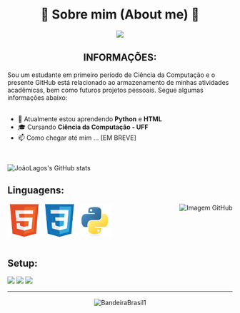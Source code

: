 <h1 align="center">📖 Sobre mim (About me) 📖</h1>

<p align="center">
  <img height="500" wildth= "1000"src="https://user-images.githubusercontent.com/101952716/167750236-ab30202f-a091-4c0e-aad0-1b982a0af39c.png">
</p>

<!--- ######################################################################################################################################################### --->

<h2 align="center">INFORMAÇÕES:</h2>
Sou um estudante em primeiro período de Ciência da Computação e o presente GitHub está relacionado ao armazenamento de minhas atividades acadêmicas, bem como futuros projetos pessoais. Segue algumas informações abaixo:<br><br>

- 🌱 Atualmente estou aprendendo <b>Python</b> e <b>HTML</b>
- 🎓 Cursando <b>Ciência da Computação - UFF</b>
- 📫 Como chegar até mim ... [EM BREVE]
<br>

![JoãoLagos's GitHub stats](https://github-readme-stats.vercel.app/api?username=JoaoLagos&count_private=true&show_icons=true&theme=gruvbox&border_color=DAA520)
<!--- bg_color=F8F8FF também é uma boa --->


<!--- ######################################################################################################################################################### --->

<h2>Linguagens:</h2>
<div style="display: inline_block">
  <img align="center" alt="HTML" height="75" width="75" src="https://raw.githubusercontent.com/devicons/devicon/master/icons/html5/html5-original.svg">
  <img align ="center" alt ="CSS" height="75" width="75" src="https://raw.githubusercontent.com/devicons/devicon/1119b9f84c0290e0f0b38982099a2bd027a48bf1/icons/css3/css3-original.svg">
  <img align="center" alt="Python" height="75" width="75" src="https://raw.githubusercontent.com/devicons/devicon/master/icons/python/python-original.svg">
  
  <img align="right" alt="Imagem GitHub" height="75" src="https://enotas.com.br/blog/wp-content/uploads/2021/02/GitHub.jpg">
    <!--- MINHA FOTO: src="https://scontent-gig2-1.xx.fbcdn.net/v/t1.6435-9/159169936_2222342874562680_1432299500424550972_n.jpg?_nc_cat=110&ccb=1-   6&_nc_sid=09cbfe&_nc_ohc=7Zm8oyLtpnYAX92TCxS&_nc_ht=scontent-gig2-1.xx&oh=00_AT857UYNx-4asolBeQkSAxUH22iv8SHuRz8FMEjRpVzADQ&oe=62A094C6" --->
</div>
<br>
<!--- ######################################################################################################################################################### --->
<h2>Setup:</h2>
<img src="https://img.shields.io/badge/Windows:-10-0078D6?style=for-the-badge&logo=windows&logoColor=blue" target="_blank">
<img src="https://img.shields.io/badge/Intel:-Core_i7_8700K-0071C5?style=for-the-badge&logo=intel&logoColor=blue" target="_blank">
<img src="https://img.shields.io/badge/NVIDIA:-GTX1660-76B900?style=for-the-badge&logo=nvidia&logoColor=green" target="_blank">

<!---<img src="https://img.shields.io/badge/Origin-joaolagos-148EFF?style=for-the-badge&logo=origin&logoColor=orange" target="_blank"> --->


<hr><!--- ##################################################################################################################################################### --->


<p align= "center"><img align="center" alt="BandeiraBrasil1" height="116" width="200" src="https://vempramassa.com/wp-content/uploads/2020/03/img-caes-ladram-caravana-se-cala-600x353.png"></p>
<!--- height="588" width="1000" --->

<!---<img align="center" alt="BandeiraBrasil2" height="700" width="1000" src="https://www.acif.org.br/wp-content/uploads/2017/04/bandeira-do-brasil-estilizada-90x60-D_NQ_NP_407701-MLB20389727016_082015-F-1024x729.jpg"> --->









<!---
JoaoLagos/JoaoLagos is a ✨ special ✨ repository because its `README.md` (this file) appears on your GitHub profile.
You can click the Preview link to take a look at your changes.

- 👋 Hi, I’m @JoaoLagos
- 👀 I’m interested in ...
- 🌱 I’m currently learning ...
- 💞️ I’m looking to collaborate on ...
- 📫 How to reach me ...
--->
